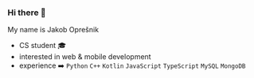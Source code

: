 ### Hi there 👋

My name is Jakob Oprešnik
- CS student 🎓
- interested in web & mobile development
- experience ➡️ `Python` `C++` `Kotlin` `JavaScript` `TypeScript` `MySQL` `MongoDB`

<!--
**JakobOpresnik/JakobOpresnik** is a ✨ _special_ ✨ repository because its `README.md` (this file) appears on your GitHub profile.

Here are some ideas to get you started:

- 🔭 I’m currently working on ...
- 🌱 I’m currently learning ...
- 👯 I’m looking to collaborate on ...
- 🤔 I’m looking for help with ...
- 💬 Ask me about ...
- 📫 How to reach me: ...
- 😄 Pronouns: ...
- ⚡ Fun fact: ...
-->
